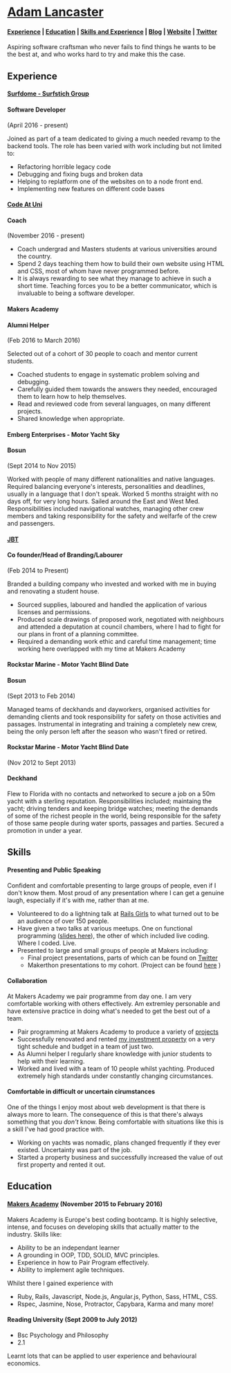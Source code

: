 # [Adam Lancaster](https://www.linkedin.com/in/adam-lancaster-9845a23a?trk=nav_responsive_tab_profile_pic)

#### [Experience](#exp) | [Education](#education) | [Skills and Experience](#skills) | [Blog](https://36bcab.wordpress.com/) | [Website](adzz.github.io) | [Twitter](https://twitter.com/ItizAdz)

  Aspiring software craftsman who never fails to find things he wants to be the best at, and who works hard to try and make this the case.

## <a name="exp">Experience</a>

#### [Surfdome - Surfstich Group](https://www.surfdome.com/)
#### Software Developer
(April 2016 - present)

Joined as part of a team dedicated to giving a much needed revamp to the backend tools. The role has been  varied with work including but not limited to:
 - Refactoring horrible legacy code
 - Debugging and fixing bugs and broken data
 - Helping to replatform one of the websites on to a node front end.
 - Implementing new features on different code bases


#### [Code At Uni](http://www.codeatuni.com/)
#### Coach
(November 2016 - present)

- Coach undergrad and Masters students at various universities around the country.
- Spend 2 days teaching them how to build their own website using HTML and  CSS, most of whom have never programmed before.
- It is always rewarding to see what they manage to achieve in such a short time. Teaching forces you to be a better communicator, which is invaluable to being a software developer.

#### Makers Academy
#### Alumni Helper
(Feb 2016 to March 2016)

Selected out of a cohort of 30 people to coach and mentor current students.
- Coached students to engage in systematic problem solving and debugging.
- Carefully guided them towards the answers they needed, encouraged them to learn how to help themselves.
- Read and reviewed code from several languages, on many different projects.
- Shared knowledge when appropriate.

#### Emberg Enterprises - Motor Yacht Sky 
#### Bosun
(Sept 2014 to Nov 2015)    

Worked with people of many different nationalities and native languages. Required balancing everyone's interests, personalities and deadlines, usually in a language that I don't speak. Worked 5 months straight with no days off, for very long hours. Sailed around the East and West Med. Responsibilities included navigational watches, managing other crew members and taking responsibility for the safety and welfarfe of the crew and passengers. 

#### [JBT](https://www.facebook.com/JBTfromstarttofinish)
#### Co founder/Head of Branding/Labourer 
(Feb 2014 to Present) 

Branded a building company who invested and worked with me in buying and renovating a student house.
- Sourced supplies, laboured and handled the application of various licenses and permissions.
- Produced scale drawings of proposed work, negotiated with neighbours and attended a deputation at council chambers, where I had to fight for our plans in front of a planning committee.
- Required a demanding work ethic and careful time management; time working here overlapped with my time at Makers Academy

#### Rockstar Marine - Motor Yacht Blind Date
#### Bosun
(Sept 2013 to Feb 2014) 

Managed teams of deckhands and dayworkers, organised activities for demanding clients and took responsibility for safety on those activities and passages. Instrumental in integrating and training a completely new crew, being the only person left after the season who wasn't fired or retired.

#### Rockstar Marine - Motor Yacht Blind Date
(Nov 2012 to Sept 2013)   
#### Deckhand

Flew to Florida with no contacts and networked to secure a job on a 50m yacht with a sterling reputation. Responsibilities included; maintaing the yacht; driving tenders and keeping bridge watches; meeting the demands of some of the richest people in the world, being responsible for the safety of those same people during water sports, passages and parties. Secured a promotion in under a year.

## <a name="skills">Skills</a>

#### Presenting and Public Speaking

Confident and comfortable presenting to large groups of people, even if I don't know them. Most proud of any presentation where I can get a genuine laugh, especially if it's with me, rather than at me.

- Volunteered to do a lightning talk at [Rails Girls](http://railsgirls.london/) to what turned out to be an audience of over 150 people.
- Have given a two talks at various meetups. One on functional programming ([slides here](http://slides.com/adz/deck-1#/)), the other of which included live coding. Where I coded. Live.
- Presented to large and small groups of people at Makers including:
  - Final project presentations, parts of which can be found on [Twitter](https://twitter.com/makersacademy/status/700746991995899904)
  - Makerthon presentations to my cohort. (Project can be found [here](https://github.com/AlanGabbianelli/WISHD) )

#### Collaboration

At Makers Academy we pair programme from day one. I am very comfortable working with others effectively. Am extremley personable and have extensive practice in doing what's needed to get the best out of a team.

- Pair programming at Makers Academy to produce a variety of [projects](https://github.com/Adzz)
- Successfully renovated and rented [my investment property](http://www.spareroom.co.uk/flatshare/hampshire/portsmouth/4632549) on a very tight schedule and budget in a team of just two.
- As Alumni helper I regularly share knowledge with junior students to help with their learning. 
- Worked and lived with a team of 10 people whilst yachting. Produced extremely high standards under constantly changing circumstances.

#### Comfortable in difficult or uncertain cirumstances

One of the things I enjoy most about web development is that there is always more to learn. The consequence of this is that there's always something that you *don't* know. Being comfortable with situations like this is a skill I've had good practice with.

- Working on yachts was nomadic, plans changed frequently if they ever existed. Uncertainty was part of the job.
- Started a property business and successfully increased the value of out first property and rented it out.

## <a name="education">Education</a>

#### [Makers Academy](http://www.makersacademy.com/) (November 2015 to February 2016)

Makers Academy is Europe's best coding bootcamp. It is highly selective, intense, and focuses on developing skills that actually matter to the industry. Skills like:

- Ability to be an independant learner
- A grounding in OOP, TDD, SOLID, MVC principles.
- Experience in how to Pair Program effectively. 
- Ability to implement agile techniques.

Whilst there I gained experience with
- Ruby, Rails, Javascript, Node.js, Angular.js, Python, Sass, HTML, CSS. 
- Rspec, Jasmine, Nose, Protractor, Capybara, Karma and many more! 

#### Reading University (Sept 2009 to July 2012)

- Bsc Psychology and Philosophy
- 2.1

Learnt lots that can be applied to user experience and behavioural economics.
